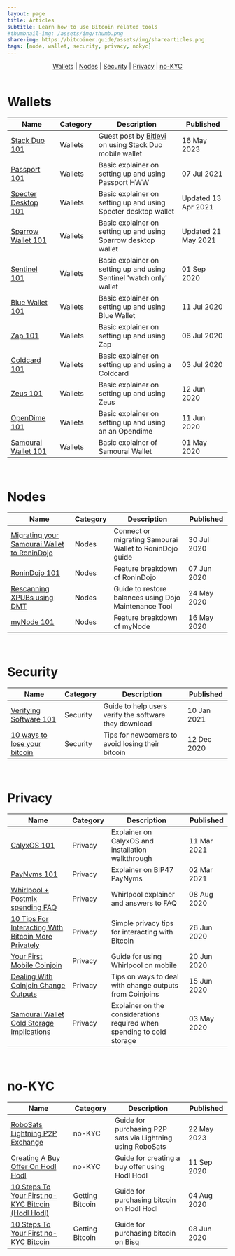 ```yaml
---
layout: page
title: Articles
subtitle: Learn how to use Bitcoin related tools
#thumbnail-img: /assets/img/thumb.png
share-img: https://bitcoiner.guide/assets/img/sharearticles.png
tags: [node, wallet, security, privacy, nokyc]
---
```


<p align="center">
  <a href="#wallets">Wallets</a> |
  <a href="#nodes">Nodes</a> |
  <a href="#security">Security</a> |
  <a href="#privacy">Privacy</a> |
  <a href="#no-kyc">no-KYC</a>
  <br><br>
</p>


# Wallets

| Name                             | Category | Description                                                     |  Published                             |
|----------------------------------|----------|-----------------------------------------------------------------|----------------------------------------|
| [Stack Duo 101](/stack-duo)   | Wallets  | Guest post by [Bitlevi](https://twitter.com/Bit_levi) on using Stack Duo mobile wallet  |  16 May 2023            |
| [Passport 101](/passport)   | Wallets  | Basic explainer on setting up and using Passport HWW  | 07 Jul 2021                |
| [Specter Desktop 101](/specter)   | Wallets  | Basic explainer on setting up and using Specter desktop wallet  | Updated 13 Apr 2021                |
| [Sparrow Wallet 101](/sparrow)   | Wallets  | Basic explainer on setting up and using Sparrow desktop wallet  | Updated 21 May 2021                     |
| [Sentinel 101](/sentinel)        | Wallets   | Basic explainer on setting up and using Sentinel 'watch only' wallet | 01 Sep 2020                      |
| [Blue Wallet 101](/blue)         | Wallets  | Basic explainer on setting up and using Blue Wallet             | 11 Jul 2020                            |
| [Zap 101](/zap)                  | Wallets  | Basic explainer on setting up and using Zap                     | 06 Jul 2020                            |
| [Coldcard 101](/coldcard)        | Wallets  | Basic explainer on setting up and using a Coldcard              | 03 Jul 2020                            |
| [Zeus 101](/zeus)                | Wallets  | Basic explainer on setting up and using Zeus                    | 12 Jun 2020                            |
| [OpenDime 101](/opendime)         | Wallets  | Basic explainer on setting up and using an an Opendime          | 11 Jun 2020                            |
| [Samourai Wallet 101](/samourai) | Wallets  | Basic explainer of Samourai Wallet                              | 01 May 2020                            |

<br/>

# Nodes

| Name                             | Category | Description                                                     |  Published                             |
|----------------------------------|----------|-----------------------------------------------------------------|----------------------------------------|
| [Migrating your Samourai Wallet to RoninDojo](/rdmigrate) | Nodes | Connect or migrating Samourai Wallet to RoninDojo guide | 30 Jul 2020              |
| [RoninDojo 101](/ronindojo)      | Nodes    | Feature breakdown of RoninDojo                                  | 07 Jun 2020                            |
| [Rescanning XPUBs using DMT](/dojo) | Nodes |  Guide to restore balances using Dojo Maintenance Tool          | 24 May 2020                            |
| [myNode 101](/mynode)            | Nodes    | Feature breakdown of myNode                                     | 16 May 2020                            |

<br/>

# Security

| Name                             | Category | Description                                                     |  Published                             |
|----------------------------------|----------|-----------------------------------------------------------------|----------------------------------------|
| [Verifying Software 101](/verifysoftware) | Security |  Guide to help users verify the software they download | 10 Jan 2021                            |
| [10 ways to lose your bitcoin](/lostbitcoin) | Security | Tips for newcomers to avoid losing their bitcoin    | 12 Dec 2020                            |

<br/>

# Privacy

| Name                             | Category | Description                                                     |  Published                             |
|----------------------------------|----------|-----------------------------------------------------------------|----------------------------------------|
| [CalyxOS 101](/calyxos)          | Privacy  | Explainer on CalyxOS and installation walkthrough               | 11 Mar 2021                            |
| [PayNyms 101](/paynym) | Privacy    | Explainer on BIP47 PayNyms          | 02 Mar 2021                            |
| [Whirlpool + Postmix spending FAQ](/whirlpool) | Privacy    | Whirlpool explainer and answers to FAQ          | 08 Aug 2020                            |
| [10 Tips For Interacting With Bitcoin More Privately](/privacytips) | Privacy | Simple privacy tips for interacting with Bitcoin | 26 Jun 2020         |
| [Your First Mobile Coinjoin](/mobilecoinjoin) | Privacy     | Guide for using Whirlpool on mobile             | 20 Jun 2020                            |
| [Dealing With Coinjoin Change Outputs](/doxxic) | Privacy    | Tips on ways to deal with change outputs from Coinjoins | 15 Jun 2020                   |
| [Samourai Wallet Cold Storage Implications](/csimplications) | Privacy | Explainer on the considerations required when spending to cold storage | 03 May 2020 |

<br/>

# no-KYC 

| Name                             | Category | Description                                                     |  Published                             |
|----------------------------------|----------|-----------------------------------------------------------------|----------------------------------------|
| [RoboSats Lightning P2P Exchange](/robosats)   | no-KYC  | Guide for purchasing P2P sats via Lightning using RoboSats  |  22 May 2023            |
| [Creating A Buy Offer On  Hodl Hodl](/hodlhodloffer)  | no-KYC  |  Guide for creating a buy offer using Hodl Hodl | 11 Sep 2020               |
| [10 Steps To Your First no-KYC Bitcoin (Hodl Hodl)](/hodlhodl)    | Getting Bitcoin  | Guide for purchasing bitcoin on Hodl Hodl | 04 Aug 2020         |
| [10 Steps To Your First no-KYC Bitcoin](/bisq) | Getting Bitcoin  | Guide for purchasing bitcoin on Bisq      | 08 Jun 2020                            |

